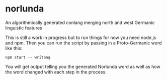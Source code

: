 # norlunda

An algorithmically generated conlang merging north and west Germanic linguistic features

This is still a work in progress but to run things for now you need node.js and npm. Then you can run the script by passing in a Proto-Germanic word like this:

```
npm start -- wrītaną
```

You will get output telling you the generated Norlunda word as well as how the word changed with each step in the process.
